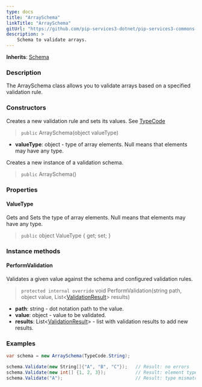 ```yaml
---
type: docs
title: "ArraySchema"
linkTitle: "ArraySchema"
gitUrl: "https://github.com/pip-services3-dotnet/pip-services3-commons-dotnet"
description: >
    Schema to validate arrays.
---
```


**Inherits**: [Schema](../schema)

### Description

The ArraySchema class allows you to validate arrays based on a specified validation rule.

### Constructors
Creates a new validation rule and sets its values.
See [TypeCode](../convert/type_code)

> `public` ArraySchema(object valueType)

- **valueType**: object - type of array elements. Null means that elements may have any type.


Creates a new instance of a validation schema.

> `public` ArraySchema()


### Properties

#### ValueType
Gets and Sets the type of array elements.
Null means that elements may have any type.

> `public` object ValueType { get; set; }

### Instance methods


#### PerformValidation
Validates a given value against the schema and configured validation rules.

> `protected internal override` void PerformValidation(string path, object value, List<[ValidationResult](../validation_result)> results)

- **path**: string - dot notation path to the value.
- **value**: object - value to be validated.
- **results**: List<[ValidationResult](../validation_result)> - list with validation results to add new results.


### Examples 
```cs
var schema = new ArraySchema(TypeCode.String);

schema.Validate(new String[]{"A", "B", "C"});   // Result: no errors
schema.Validate(new int[] {1, 2, 3});           // Result: element type mismatch
schema.Validate("A");                           // Result: type mismatch      

```
